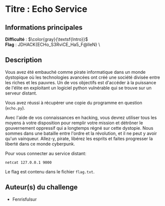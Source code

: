 # Titre : Echo Service 

## Informations principales

**Difficulté** : $\color{gray}{\textsf{Intro}}$ \
**Flag** : JDHACK{ECHo_S3RviCE_Ha5_F@lleN} \

## Description

Vous avez été embauché comme pirate informatique dans un monde dystopique où les 
technologies avancées ont créé une société divisée entre les riches et les pauvres.
Un de vos objectifs est d'accéder à la puissance de l'élite en exploitant un logiciel 
python vulnérable qui se trouve sur un serveur distant. 

Vous avez réussi à récupèrer une copie du programme en question (`echo.py`). 

Avec l'aide de vos connaissances en hacking, vous devrez utiliser tous les moyens à
votre disposition pour remplir votre mission et détrôner le gouvernement oppressif
qui a longtemps régné sur cette dystopie. Nous sommes dans une bataille entre l'ordre
et la révolution, et il ne peut y avoir qu'un vainqueur. Allez-y, pirate, libérez les
esprits et faites progresser la liberté dans ce monde cyberpunk.

Pour vous connecter au service distant: 
```
netcat 127.0.0.1 9000
```

Le flag est contenu dans le fichier `flag.txt`.

## Auteur(s) du challenge

- Fenrisfulsur



